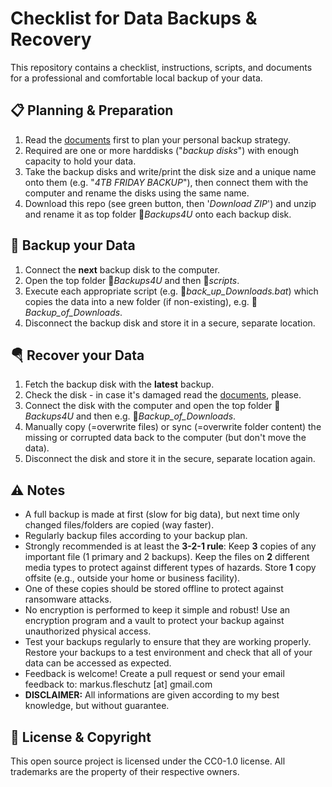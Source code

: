 Checklist for Data Backups & Recovery
=====================================

This repository contains a checklist, instructions, scripts, and documents for a professional and comfortable local backup of your data.

📋 Planning & Preparation
--------------------------
1. Read the [documents](docs/) first to plan your personal backup strategy.
2. Required are one or more harddisks ("*backup disks*") with enough capacity to hold your data.
3. Take the backup disks and write/print the disk size and a unique name onto them (e.g. "*4TB FRIDAY BACKUP*"), then connect them with the computer and rename the disks using the same name.
4. Download this repo (see green button, then '*Download ZIP*') and unzip and rename it as top folder 📁*Backups4U* onto each backup disk.

💾 Backup your Data
--------------------
1. Connect the **next** backup disk to the computer.
2. Open the top folder 📁*Backups4U* and then 📁*scripts*.
3. Execute each appropriate script (e.g. 📄*back_up_Downloads.bat*) which copies the data into a new folder (if non-existing), e.g. 📁*Backup_of_Downloads*.
4. Disconnect the backup disk and store it in a secure, separate location.

🪂 Recover your Data
---------------------
1. Fetch the backup disk with the **latest** backup.
2. Check the disk - in case it's damaged read the [documents](docs/), please.
3. Connect the disk with the computer and open the top folder 📁*Backups4U* and then e.g. 📁*Backup_of_Downloads*.
4. Manually copy (=overwrite files) or sync (=overwrite folder content) the missing or corrupted data back to the computer (but don't move the data).
5. Disconnect the disk and store it in the secure, separate location again.

⚠️ Notes
---------
* A full backup is made at first (slow for big data), but next time only changed files/folders are copied (way faster).
* Regularly backup files according to your backup plan.
* Strongly recommended is at least the **3-2-1 rule**: Keep **3** copies of any important file (1 primary and 2 backups). Keep the files on **2** different media types to protect against different types of hazards. Store **1** copy offsite (e.g., outside your home or business facility).
* One of these copies should be stored offline to protect against ransomware attacks.
* No encryption is performed to keep it simple and robust! Use an encryption program and a vault to protect your backup against unauthorized physical access.
* Test your backups regularly to ensure that they are working properly. Restore your backups to a test environment and check that all of your data can be accessed as expected.
* Feedback is welcome! Create a pull request or send your email feedback to: markus.fleschutz [at] gmail.com
* **DISCLAIMER:** All informations are given according to my best knowledge, but without guarantee.

🤝 License & Copyright
-----------------------
This open source project is licensed under the CC0-1.0 license. All trademarks are the property of their respective owners.
